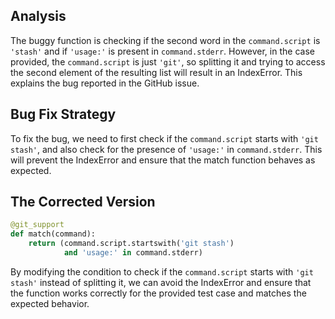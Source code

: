 ## Analysis
The buggy function is checking if the second word in the `command.script` is `'stash'` and if `'usage:'` is present in `command.stderr`. However, in the case provided, the `command.script` is just `'git'`, so splitting it and trying to access the second element of the resulting list will result in an IndexError. This explains the bug reported in the GitHub issue.

## Bug Fix Strategy
To fix the bug, we need to first check if the `command.script` starts with `'git stash'`, and also check for the presence of `'usage:'` in `command.stderr`. This will prevent the IndexError and ensure that the match function behaves as expected.

## The Corrected Version
```python
@git_support
def match(command):
    return (command.script.startswith('git stash')
            and 'usage:' in command.stderr)
``` 

By modifying the condition to check if the `command.script` starts with `'git stash'` instead of splitting it, we can avoid the IndexError and ensure that the function works correctly for the provided test case and matches the expected behavior.